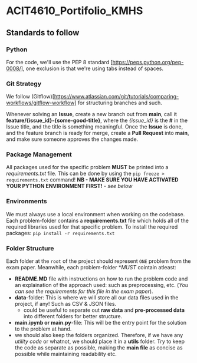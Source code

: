 # ACIT4610_Portifolio_KMHS

## Standards to follow

### Python

For the code, we'll use the PEP 8 standard [https://peps.python.org/pep-0008/], one exclusion is that we're using tabs instead of spaces.

### Git Strategy

We follow (Gitflow)[https://www.atlassian.com/git/tutorials/comparing-workflows/gitflow-workflow] for structuring branches and such.

Whenever solving an **Issue**, create a new branch out from **main**, call it **feature/{issue_id}-{some-good-title}**, where the *{issue_id}* is the **#** in the Issue title, and the title is something meaningful.
Once the **Issue** is done, and the feature branch is ready for merge, create a **Pull Request** into **main**, and make sure someone approves the changes made.

### Package Management

All packages used for the specific problem **MUST** be printed into a *requirements.txt* file. This can be done by using the `pip freeze > requirements.txt` command!
**NB - MAKE SURE YOU HAVE ACTIVATED YOUR PYTHON ENVIRONMENT FIRST!** - *see below*

### Environments

We must always use a local environment when working on the codebase.
Each problem-folder contains a **requirements.txt** file which holds all of the required libraries used for that specific problem.
To install the required packages: `pip install -r requirements.txt`

### Folder Structure

Each folder at the `root` of the project should represent `ONE` problem from the exam paper. Meanwhile, each problem-folder **MUST* cointain atleast:
- **README.MD** file with instructions on how to run the problem code and an explaination of the approach used: such as preprocessing, etc. (*You can see the requirements for this file in the exam paper*).
- **data**-folder: This is where we will store all our data files used in the project, if any! Such as CSV & JSON files.
    - could be useful to separate out **raw data** and **pre-processed data** into different folders for better structure.
- **main.ipynb or main.py**-file: This will be the entry point for the solution to the problem at hand.
- we should also keep the folders organized. Therefore, if we have any *utility code* or whatnot, we should place it in a **utils** folder. Try to keep the code as separate as possible, making the **main file** as concise as possible while maintaining readability etc.

